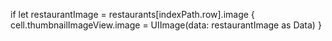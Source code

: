 

if let restaurantImage  = restaurants[indexPath.row].image {
    cell.thumbnailImageView.image = UIImage(data: restaurantImage as Data)
}